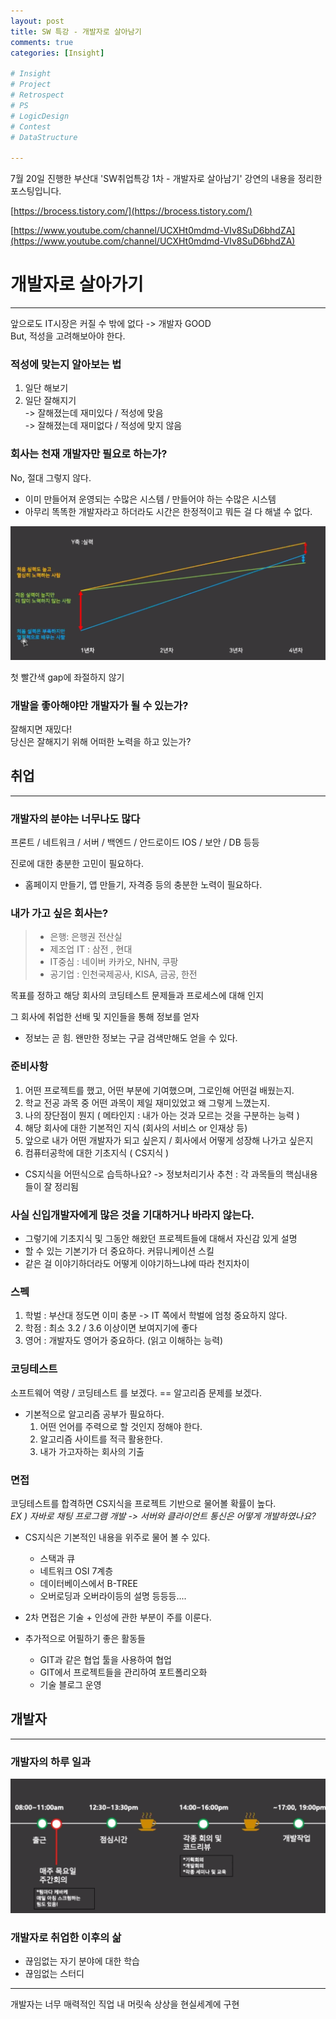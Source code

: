 ```yaml
---
layout: post
title: SW 특강 - 개발자로 살아남기
comments: true
categories: [Insight]

# Insight
# Project
# Retrospect
# PS
# LogicDesign
# Contest
# DataStructure

---
```


7월 20일 진행한 부산대 'SW취업특강 1차 - 개발자로 살아남기' 강연의 내용을 정리한 포스팅입니다.

[https://brocess.tistory.com/](https://brocess.tistory.com/)

[https://www.youtube.com/channel/UCXHt0mdmd-VIv8SuD6bhdZA](https://www.youtube.com/channel/UCXHt0mdmd-VIv8SuD6bhdZA)

# 개발자로 살아가기
---

앞으로도 IT시장은 커질 수 밖에 없다 -> 개발자 GOOD  
But, 적성을 고려해보아야 한다.


### 적성에 맞는지 알아보는 법
1. 일단 해보기  
2. 일단 잘해지기  
-> 잘해졌는데 재미있다 / 적성에 맞음  
-> 잘해졌는데 재미없다 / 적성에 맞지 않음

### 회사는 천재 개발자만 필요로 하는가?
No, 절대 그렇지 않다.
- 이미 만들어져 운영되는 수많은 시스템 / 만들어야 하는 수많은 시스템
- 아무리 똑똑한 개발자라고 하더라도 시간은 한정적이고 뭐든 걸 다 해낼 수 없다.

![picture 1](../images/d5cb0b623de88f3825ec6a57385d8ce5143cfdec99d1a85b0af78fdc257052a1.png)  


첫 빨간색 gap에 좌절하지 않기

### 개발을 좋아해야만 개발자가 될 수 있는가?
잘해지면 재밌다!  
당신은 잘해지기 위해 어떠한 노력을 하고 있는가?


## 취업
- - - -
### 개발자의 분야는 너무나도 많다
프론트 / 네트워크 / 서버 / 백엔드 / 안드로이드
IOS / 보안 / DB 등등

진로에 대한 충분한 고민이 필요하다.    
- 홈페이지 만들기, 앱 만들기, 자격증 등의 충분한 노력이 필요하다.

### 내가 가고 싶은 회사는?
> - 은행: 은행권 전산실  
> - 제조업 IT : 삼전 , 현대  
> - IT중심 : 네이버 카카오, NHN, 쿠팡  
> - 공기업 : 인천국제공사, KISA, 금공, 한전  

목표를 정하고 해당 회사의 코딩테스트 문제들과 프로세스에 대해 인지

그 회사에 취업한 선배 및 지인들을 통해 정보를 얻자
  - 정보는 곧 힘. 왠만한 정보는 구글 검색만해도 얻을 수 있다.

### 준비사항
1. 어떤 프로젝트를 했고, 어떤 부분에 기여했으며, 그로인해 어떤걸 배웠는지.
2. 학교 전공 과목 중 어떤 과목이 제일 재미있었고 왜 그렇게 느꼈는지.
3. 나의 장단점이 뭔지 ( 메타인지 : 내가 아는 것과 모르는 것을 구분하는 능력 )
4. 해당 회사에 대한 기본적인 지식 (회사의 서비스 or 인재상 등)
5. 앞으로 내가 어떤 개발자가 되고 싶은지 / 회사에서 어떻게 성장해 나가고 싶은지
6. 컴퓨터공학에 대한 기초지식 ( CS지식 )

- CS지식을 어떤식으로 습득하나요?
-> 정보처리기사 추천 : 각 과목들의 핵심내용들이 잘 정리됨

### 사실 신입개발자에게 많은 것을 기대하거나 바라지 않는다.
- 그렇기에 기초지식 및 그동안 해왔던 프로젝트들에 대해서 자신감 있게 설명
- 할 수 있는 기본기가 더 중요하다. 커뮤니케이션 스킬
- 같은 걸 이야기하더라도 어떻게 이야기하느냐에 따라 천지차이

### 스펙
1. 학벌 : 부산대 정도면 이미 충분 -> IT 쪽에서 학벌에 엄청 중요하지 않다.
2. 학점 : 최소 3.2 / 3.6 이상이면 보여지기에 좋다
3. 영어 : 개발자도 영어가 중요하다. (읽고 이해하는 능력)

### 코딩테스트
소프트웨어 역량 /  코딩테스트 를 보겠다. == 알고리즘 문제를 보겠다.

- 기본적으로 알고리즘 공부가 필요하다.
	1. 어떤 언어를 주력으로 할 것인지 정해야 한다.
	2. 알고리즘 사이트를 적극 활용한다.
	3. 내가 가고자하는 회사의 기출

### 면접
코딩테스트를 합격하면 CS지식을 프로젝트 기반으로 물어볼 확률이 높다.  
*EX ) 자바로 채팅 프로그램 개발 -> 서버와 클라이언트 통신은 어떻게 개발하였나요?*

- CS지식은 기본적인 내용을 위주로 물어 볼 수 있다.
	- 스택과 큐
	- 네트워크 OSI 7계층
	- 데이터베이스에서 B-TREE
	- 오버로딩과 오버라이등의 설명 등등등....

- 2차 면접은 기술 + 인성에 관한 부분이 주를 이룬다.

- 추가적으로 어필하기 좋은 활동들  
  - GIT과 같은 협업 툴을 사용하여 협업  
  - GIT에서 프로젝트들을 관리하여 포트폴리오화  
  - 기술 블로그 운영  


## 개발자
- - - -
### 개발자의 하루 일과
![picture 2](../images/1f7618f6d0c2bb77f6ff15e80b0c14e3b8c50d83865060de340bdae12c157383.png)  


### 개발자로 취업한 이후의 삶
- 끊임없는 자기 분야에 대한 학습
- 끊임없는 스터디

- - - -
개발자는 너무 매력적인 직업
내 머릿속 상상을 현실세계에 구현


















